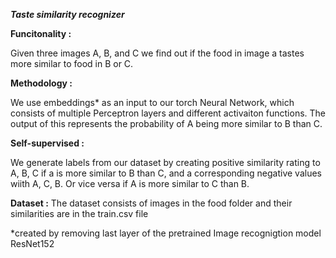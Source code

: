 ***Taste similarity recognizer***

**Funcitonality :**

Given three images A, B, and C we find out if the food in image a tastes more similar to food in B or C. 

**Methodology :**

We use embeddings* as an input to our torch Neural Network, which consists of multiple Perceptron layers and different activaiton functions. The output of this represents the probability of A being more similar to B than C. 

**Self-supervised :**

We generate labels from our dataset by creating positive similarity rating to A, B, C if a is more similar to B than C, and a corresponding negative values wiith A, C, B. Or vice versa if A is more similar to C than B. 


**Dataset :**
The dataset consists of images in the food folder and their similarities are in the train.csv file




*created by removing last layer of the pretrained Image recognigtion model ResNet152
